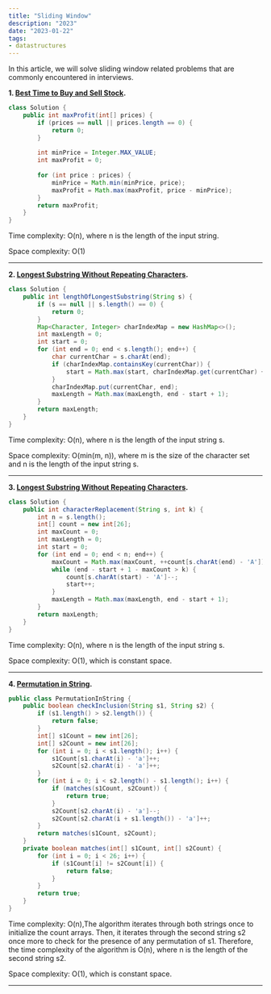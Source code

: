```yaml
---
title: "Sliding Window"
description: "2023"
date: "2023-01-22"
tags:
- datastructures
---
```


In this article, we will solve sliding window related problems that are commonly encountered in interviews.

**1. [Best Time to Buy and Sell Stock](https://leetcode.com/problems/best-time-to-buy-and-sell-stock/).**
```java
class Solution {
    public int maxProfit(int[] prices) {
        if (prices == null || prices.length == 0) {
            return 0;
        }
        
        int minPrice = Integer.MAX_VALUE;
        int maxProfit = 0;
        
        for (int price : prices) {
            minPrice = Math.min(minPrice, price);
            maxProfit = Math.max(maxProfit, price - minPrice);
        }
        return maxProfit;
    }
}

```
Time complexity:  O(n), where n is the length of the input string.

Space complexity: O(1)

---

**2. [Longest Substring Without Repeating Characters](https://leetcode.com/problems/longest-substring-without-repeating-characters/).**
```java
class Solution {
    public int lengthOfLongestSubstring(String s) {
        if (s == null || s.length() == 0) {
            return 0;
        }
        Map<Character, Integer> charIndexMap = new HashMap<>();
        int maxLength = 0;
        int start = 0;
        for (int end = 0; end < s.length(); end++) {
            char currentChar = s.charAt(end);
            if (charIndexMap.containsKey(currentChar)) {
                start = Math.max(start, charIndexMap.get(currentChar) + 1);
            }
            charIndexMap.put(currentChar, end);
            maxLength = Math.max(maxLength, end - start + 1);
        }
        return maxLength;
    }
}

```
Time complexity:  O(n), where n is the length of the input string s.

Space complexity: O(min(m, n)), where m is the size of the character set and n is the length of the input string s.

---

**3. [Longest Substring Without Repeating Characters](https://leetcode.com/problems/longest-substring-without-repeating-characters/).**
```java
class Solution {
    public int characterReplacement(String s, int k) {
        int n = s.length();
        int[] count = new int[26];
        int maxCount = 0;
        int maxLength = 0;
        int start = 0;
        for (int end = 0; end < n; end++) {
            maxCount = Math.max(maxCount, ++count[s.charAt(end) - 'A']);
            while (end - start + 1 - maxCount > k) {
                count[s.charAt(start) - 'A']--;
                start++;
            }
            maxLength = Math.max(maxLength, end - start + 1);
        }
        return maxLength;
    }
}

```
Time complexity:  O(n), where n is the length of the input string s.

Space complexity:  O(1), which is constant space.

---

**4. [Permutation in String](https://leetcode.com/problems/permutation-in-string).**
```java
public class PermutationInString {
    public boolean checkInclusion(String s1, String s2) {
        if (s1.length() > s2.length()) {
            return false;
        }
        int[] s1Count = new int[26];
        int[] s2Count = new int[26];
        for (int i = 0; i < s1.length(); i++) {
            s1Count[s1.charAt(i) - 'a']++;
            s2Count[s2.charAt(i) - 'a']++;
        }
        for (int i = 0; i < s2.length() - s1.length(); i++) {
            if (matches(s1Count, s2Count)) {
                return true;
            }
            s2Count[s2.charAt(i) - 'a']--;
            s2Count[s2.charAt(i + s1.length()) - 'a']++;
        }
        return matches(s1Count, s2Count);
    }
    private boolean matches(int[] s1Count, int[] s2Count) {
        for (int i = 0; i < 26; i++) {
            if (s1Count[i] != s2Count[i]) {
                return false;
            }
        }
        return true;
    }
}
```
Time complexity:  O(n),The algorithm iterates through both strings once to initialize the count arrays. Then, it iterates through the second string s2 once more to check for the presence of any permutation of s1. Therefore, the time complexity of the algorithm is O(n), where n is the length of the second string s2.

Space complexity:  O(1), which is constant space.

---
